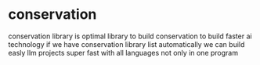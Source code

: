 # conservation
conservation library is optimal library to build conservation to build faster ai technology if we have conservation library list automatically we can build easly llm projects super fast with all languages not only in one program
